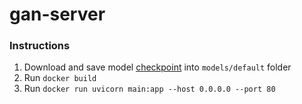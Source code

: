 # gan-server

### Instructions
1. Download and save model [checkpoint](https://drive.google.com/file/d/1XSD1UjPVftblBrDhLf-NmsXbve9_czO8/view?usp=sharing) into `models/default` folder
2. Run `docker build`
3. Run `docker run uvicorn main:app --host 0.0.0.0 --port 80`
